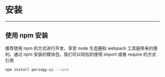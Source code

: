 # 安装

----

## 使用 npm 安装
推荐使用 npm 的方式进行开发，享受 node 生态圈和 webpack 工具链带来的便利。通过 npm 安装的模块包，我们可以轻松的使用 import 或者 require 的方式引用

```bash
npm install persagy-ui --save
```




